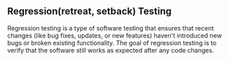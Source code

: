 ## Regression(retreat, setback) Testing

Regression testing is a type of software testing that ensures that recent changes (like bug fixes, updates, or new features) haven't introduced new bugs or broken existing functionality. The goal of regression testing is to verify that the software still works as expected after any code changes.
